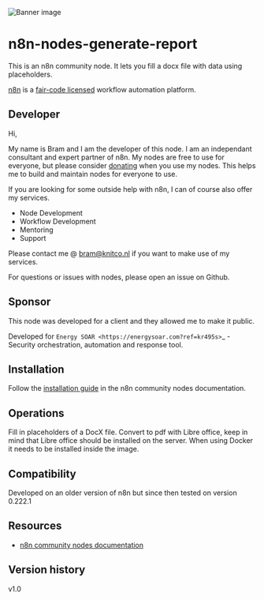 ![Banner image](https://user-images.githubusercontent.com/10284570/173569848-c624317f-42b1-45a6-ab09-f0ea3c247648.png)

# n8n-nodes-generate-report

This is an n8n community node. It lets you fill a docx file with data using placeholders.

[n8n](https://n8n.io/) is a [fair-code licensed](https://docs.n8n.io/reference/license/) workflow automation platform.

## Developer

Hi, 

My name is Bram and I am the developer of this node.
I am an independant consultant and expert partner of n8n.
My nodes are free to use for everyone, but please consider [donating](https://donate.stripe.com/3cs5oe7xM6L77Yc5ko) when you use my nodes.
This helps me to build and maintain nodes for everyone to use.

If you are looking for some outside help with n8n, I can of course also offer my services.
* Node Development
* Workflow Development
* Mentoring
* Support

Please contact me @ bram@knitco.nl if you want to make use of my services.

For questions or issues with nodes, please open an issue on Github.

## Sponsor

This node was developed for a client and they allowed me to make it public. 

Developed for `Energy SOAR <https://energysoar.com?ref=kr495s>`_ - Security orchestration, automation and response tool.

## Installation

Follow the [installation guide](https://docs.n8n.io/integrations/community-nodes/installation/) in the n8n community nodes documentation.

## Operations

Fill in placeholders of a DocX file.
Convert to pdf with Libre office, keep in mind that Libre office should be installed on the server. When using Docker it needs to be installed inside the image.

## Compatibility

Developed on an older version of n8n but since then tested on version 0.222.1

## Resources

* [n8n community nodes documentation](https://docs.n8n.io/integrations/community-nodes/)

## Version history

v1.0
